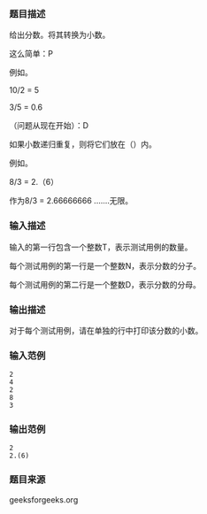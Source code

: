 ### 题目描述
给出分数。将其转换为小数。

这么简单：P 

例如。 

10/2 = 5 

3/5 = 0.6 

（问题从现在开始）：D 

如果小数递归重复，则将它们放在（）内。 

例如。 

8/3 = 2.（6） 

作为8/3 = 2.66666666 .......无限。
### 输入描述
输入的第一行包含一个整数T，表示测试用例的数量。 

每个测试用例的第一行是一个整数N，表示分数的分子。 

每个测试用例的第二行是一个整数D，表示分数的分母。
### 输出描述
对于每个测试用例，请在单独的行中打印该分数的小数。
### 输入范例
```
2
4
2
8
3
```
### 输出范例
```
2
2.(6)
```
### 题目来源
geeksforgeeks.org

